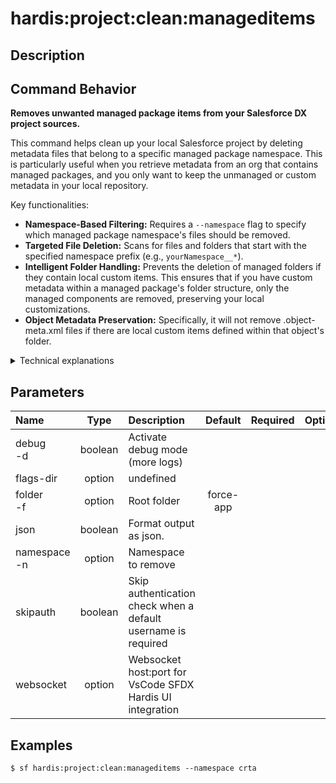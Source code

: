 <!-- This file has been generated with command 'sf hardis:doc:plugin:generate'. Please do not update it manually or it may be overwritten -->
# hardis:project:clean:manageditems

## Description


## Command Behavior

**Removes unwanted managed package items from your Salesforce DX project sources.**

This command helps clean up your local Salesforce project by deleting metadata files that belong to a specific managed package namespace. This is particularly useful when you retrieve metadata from an org that contains managed packages, and you only want to keep the unmanaged or custom metadata in your local repository.

Key functionalities:

- **Namespace-Based Filtering:** Requires a `--namespace` flag to specify which managed package namespace's files should be removed.
- **Targeted File Deletion:** Scans for files and folders that start with the specified namespace prefix (e.g., `yourNamespace__*`).
- **Intelligent Folder Handling:** Prevents the deletion of managed folders if they contain local custom items. This ensures that if you have custom metadata within a managed package's folder structure, only the managed components are removed, preserving your local customizations.
- **Object Metadata Preservation:** Specifically, it will not remove .object-meta.xml files if there are local custom items defined within that object's folder.

<details>
<summary>Technical explanations</summary>

The command's technical implementation involves:

- **Namespace Validation:** Ensures that a namespace is provided, throwing an `SfError` if it's missing.
- **File Discovery:** Uses `glob` to find all files and directories within the specified `folder` (defaults to `force-app`) that match the managed package namespace pattern (`**/${this.namespace}__*`).
- **Folder Content Check:** For identified managed folders, the `folderContainsLocalItems` function is called. This function uses `glob` again to check for the presence of any files within that folder that *do not* start with the managed package namespace, indicating local customizations.
- **Conditional Deletion:** Based on the `folderContainsLocalItems` check, it conditionally removes files and folders using `fs.remove`. If a managed folder contains local items, it is skipped to prevent accidental deletion of custom work.
- **Logging:** Provides clear messages about which managed items are being removed.
</details>


## Parameters

|Name|Type|Description|Default|Required|Options|
|:---|:--:|:----------|:-----:|:------:|:-----:|
|debug<br/>-d|boolean|Activate debug mode (more logs)||||
|flags-dir|option|undefined||||
|folder<br/>-f|option|Root folder|force-app|||
|json|boolean|Format output as json.||||
|namespace<br/>-n|option|Namespace to remove||||
|skipauth|boolean|Skip authentication check when a default username is required||||
|websocket|option|Websocket host:port for VsCode SFDX Hardis UI integration||||

## Examples

```shell
$ sf hardis:project:clean:manageditems --namespace crta
```


